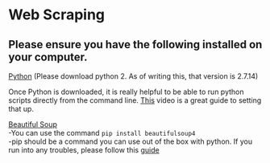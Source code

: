 # Web Scraping

## Please ensure you have the following installed on your computer.


[Python](https://www.python.org/downloads/)
(Please download python 2. As of writing this, that version is 2.7.14)  

Once Python is downloaded, it is really helpful to be able to run python scripts directly from the command line. [This](https://www.youtube.com/watch?v=dU_ca27EGT8) video is a great guide to setting that up.

[Beautiful Soup](https://www.crummy.com/software/BeautifulSoup/bs4/doc/)  
-You can use the command `pip install beautifulsoup4`  
-pip should be a command you can use out of the box with python. If you run into any troubles, please follow this [guide](https://pip.pypa.io/en/stable/installing/)


